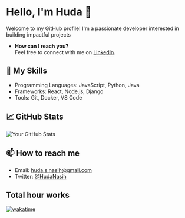 # Hello, I'm Huda 👋

Welcome to my GitHub profile! I'm a passionate developer interested in building impactful projects

- **How can I reach you?**  
  Feel free to connect with me on [LinkedIn](https://www.linkedin.com/in/HudaNasih).

## 💼 My Skills
- Programming Languages: JavaScript, Python, Java
- Frameworks: React, Node.js, Django
- Tools: Git, Docker, VS Code

## 📈 GitHub Stats
![Your GitHub Stats](https://github-readme-stats.vercel.app/api?username=HudaNasih&show_icons=true&theme=radical)

## 📫 How to reach me
- Email: huda.s.nasih@gmail.com
- Twitter: [@HudaNasih](https://twitter.com/Huda_Nasih)

## Total hour works

[![wakatime](https://wakatime.com/badge/user/7167d209-9c93-4c60-9c6d-36af38aa64b5.svg)](https://wakatime.com/@7167d209-9c93-4c60-9c6d-36af38aa64b5)
<!--
**HudaNasih/HudaNasih** is a ✨ _special_ ✨ repository because its `README.md` (this file) appears on your GitHub profile.

Here are some ideas to get you started:

- 🔭 I’m currently working on ...
- 🌱 I’m currently learning ...
- 👯 I’m looking to collaborate on ...
- 🤔 I’m looking for help with ...
- 💬 Ask me about ...
- 📫 How to reach me: ...
- 😄 Pronouns: ...
- ⚡ Fun fact: ...
-->
